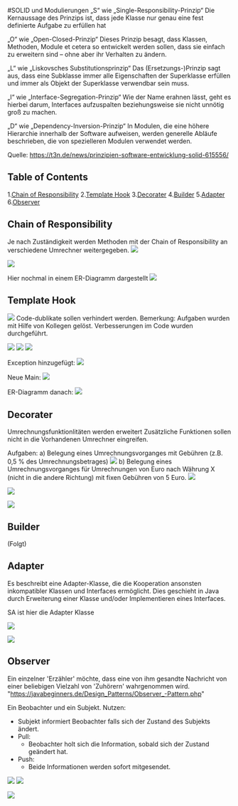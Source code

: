 

#SOLID und Modulierungen
„S“ wie „Single-Responsibility-Prinzip“
Die Kernaussage des Prinzips ist, dass jede Klasse nur genau eine fest definierte Aufgabe zu erfüllen hat

„O“ wie „Open-Closed-Prinzip“
Dieses Prinzip besagt, dass Klassen, Methoden, Module et cetera so entwickelt werden sollen, dass sie einfach zu erweitern sind – ohne aber ihr Verhalten zu ändern.

„L“ wie „Liskovsches Substitutionsprinzip“
Das (Ersetzungs-)Prinzip sagt aus, dass eine Subklasse immer alle Eigenschaften der Superklasse erfüllen und immer als Objekt der Superklasse verwendbar sein muss.

„I“ wie „Interface-Segregation-Prinzip“
Wie der Name erahnen lässt, geht es hierbei darum, Interfaces aufzuspalten beziehungsweise sie nicht unnötig groß zu machen.

„D“ wie „Dependency-Inversion-Prinzip“
In Modulen, die eine höhere Hierarchie innerhalb der Software aufweisen, werden generelle Abläufe beschrieben, die von spezielleren Modulen verwendet werden.

Quelle: https://t3n.de/news/prinzipien-software-entwicklung-solid-615556/


## Table of Contents
1.[Chain of Responsibility](#chain_of_responses)
2.[Template Hook](#template_hook)
3.[Decorater](#decorater)
4.[Builder](#builder)
5.[Adapter](#adapter)
6.[Observer](#observer)





## Chain of Responsibility <a name="chain_of_responses"></a>
Je nach Zuständigkeit werden Methoden mit der Chain of Responsibility an verschiedene Umrechner weitergegeben.
![](.doc_images/c80a1fae.png)

![](.doc_images/39d95af6.png)

Hier nochmal in einem ER-Diagramm dargestellt
![](.doc_images/e45ff000.png)

## Template Hook <a name="template_hook"></a>
![](.doc_images/dea35acb.png)
Code-dublikate sollen verhindert werden. 
Bemerkung: Aufgaben wurden mit Hilfe von Kollegen gelöst.
Verbesserungen im Code wurden durchgeführt. 

![](.doc_images/9122d5a0.png)
![](.doc_images/248c7bd0.png)
![](.doc_images/c60734b3.png)

Exception hinzugefügt:
![](.doc_images/d5f1d7ab.png)

Neue Main:
![](.doc_images/b0a50134.png)

ER-Diagramm danach:
![](.doc_images/d08b5ab6.png)


## Decorater<a name="decorater"></a>
Umrechnungsfunktionlitäten werden erweitert
Zusätzliche Funktionen sollen nicht in die Vorhandenen Umrechner eingreifen.

Aufgaben:
a)  Belegung eines Umrechnungsvorganges mit Gebühren (z.B. 0,5 % des Umrechnungsbetrages)
![](.doc_images/0fca7875.png)
b)  Belegung eines Umrechnungsvorganges für Umrechnungen von Euro nach Währung X (nicht in die
    andere Richtung) mit fixen Gebühren von 5 Euro.
![](.doc_images/7a6ce5fd.png)

![](.doc_images/d578becc.png)

![](.doc_images/05adbd0a.png)


## Builder<a name="builder"></a>
(Folgt)


## Adapter <a name= "adapter"></a>
Es beschreibt eine Adapter-Klasse, die die Kooperation ansonsten inkompatibler Klassen und Interfaces ermöglicht. 
Dies geschieht in Java durch Erweiterung einer Klasse und/oder Implementieren eines Interfaces.

SA ist hier die Adapter Klasse

![](.doc_images/84ff0be4.png)

![](.doc_images/3e7c258a.png)

## Observer <a name="observer"></a>

Ein einzelner 'Erzähler' möchte, 
dass eine von ihm gesandte Nachricht von einer beliebigen Vielzahl von 'Zuhörern' wahrgenommen wird.
"https://javabeginners.de/Design_Patterns/Observer_-Pattern.php"

Ein Beobachter und ein Subjekt.
Nutzen:
- Subjekt informiert Beobachter falls sich der Zustand des Subjekts ändert.
- Pull:
  - Beobachter holt sich die Information, sobald sich der Zustand geändert hat.
- Push:
  - Beide Informationen werden sofort mitgesendet.
  
![](.doc_images/0a824ab1.png)
![](.doc_images/b10dc731.png)


![](.doc_images/9102ca61.png)






